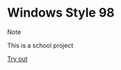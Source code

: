 ﻿# Windows Style 98

> [!NOTE]
> This is a school project

[Try out](https://jabaitech.github.io/comprog1-java-windows/)
